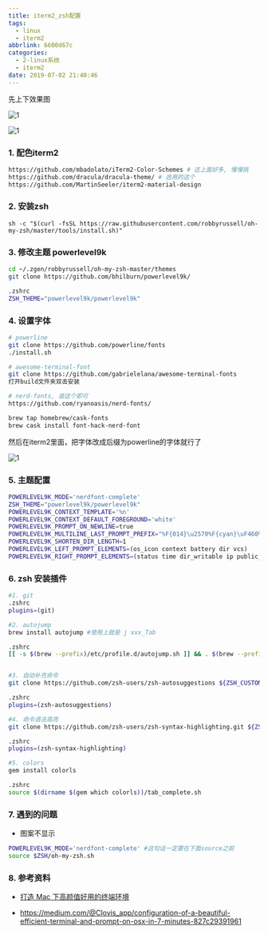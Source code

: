 ```yaml
---
title: iterm2_zsh配置
tags:
  - linux
  - iterm2
abbrlink: 6600d67c
categories:
  - 2-linux系统
  - iterm2
date: 2019-07-02 21:40:46
---
```


先上下效果图

![1](iterm2_zsh配置/3.png)

![1](iterm2_zsh配置/2.png)



### 1. 配色iterm2

```bash
https://github.com/mbadolato/iTerm2-Color-Schemes # 这上面好多, 慢慢挑
https://github.com/dracula/dracula-theme/ # 选用的这个
https://github.com/MartinSeeler/iterm2-material-design 
```

<!-- more -->

### 2. 安装zsh

```
sh -c "$(curl -fsSL https://raw.githubusercontent.com/robbyrussell/oh-my-zsh/master/tools/install.sh)"
```



### 3. 修改主题 powerlevel9k

```bash
cd ~/.zgen/robbyrussell/oh-my-zsh-master/themes
git clone https://github.com/bhilburn/powerlevel9k/

.zshrc
ZSH_THEME="powerlevel9k/powerlevel9k"
```



### 4. 设置字体

```bash
# powerline
git clone https://github.com/powerline/fonts
./install.sh

# awesome-terminal-font
git clone https://github.com/gabrielelana/awesome-terminal-fonts
打开build文件夹双击安装

# nerd-fonts, 装这个即可
https://github.com/ryanoasis/nerd-fonts/

brew tap homebrew/cask-fonts
brew cask install font-hack-nerd-font
```



然后在iterm2里面，把字体改成后缀为powerline的字体就行了

![1](iterm2_zsh配置/1.png)





### 5. 主题配置

```bash
POWERLEVEL9K_MODE='nerdfont-complete'
ZSH_THEME="powerlevel9k/powerlevel9k"
POWERLEVEL9K_CONTEXT_TEMPLATE='%n'
POWERLEVEL9K_CONTEXT_DEFAULT_FOREGROUND='white'
POWERLEVEL9K_PROMPT_ON_NEWLINE=true
POWERLEVEL9K_MULTILINE_LAST_PROMPT_PREFIX="%F{014}\u2570%F{cyan}\uF460%F{073}\uF460%F{109}\uF460%f "
POWERLEVEL9K_SHORTEN_DIR_LENGTH=1
POWERLEVEL9K_LEFT_PROMPT_ELEMENTS=(os_icon context battery dir vcs)
POWERLEVEL9K_RIGHT_PROMPT_ELEMENTS=(status time dir_writable ip public_ip ram load background_jobs)
```



### 6. zsh 安装插件

```bash
#1. git
.zshrc
plugins=(git)

#2. autojump
brew install autojump #使用上就是 j xxx_Tab

.zshrc
[[ -s $(brew --prefix)/etc/profile.d/autojump.sh ]] && . $(brew --prefix)/etc/profile.d/autojump.sh


#3. 自动补充命令
git clone https://github.com/zsh-users/zsh-autosuggestions ${ZSH_CUSTOM:-~/.oh-my-zsh/custom}/plugins/zsh-autosuggestions

.zshrc
plugins=(zsh-autosuggestions)

#4. 命令语法高亮
git clone https://github.com/zsh-users/zsh-syntax-highlighting.git ${ZSH_CUSTOM:-~/.oh-my-zsh/custom}/plugins/zsh-syntax-highlighting

.zshrc
plugins=(zsh-syntax-highlighting)

#5. colors
gem install colorls

.zshrc
source $(dirname $(gem which colorls))/tab_complete.sh
```



### 7. 遇到的问题

- 图案不显示

```bash
POWERLEVEL9K_MODE='nerdfont-complete' #这句话一定要在下面source之前
source $ZSH/oh-my-zsh.sh
```



### 8. 参考资料

+ [打造 Mac 下高颜值好用的终端环境](https://blog.biezhi.me/2018/11/build-a-beautiful-mac-terminal-environment.html)

+ https://medium.com/@Clovis_app/configuration-of-a-beautiful-efficient-terminal-and-prompt-on-osx-in-7-minutes-827c29391961


